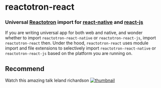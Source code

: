 # reactotron-react
### Universal [Reactotron](https://github.com/infinitered/reactotron) import for [react-native](https://github.com/infinitered/reactotron/blob/master/docs/quick-start-react-native.md) and [react-js](https://github.com/infinitered/reactotron/blob/master/docs/quick-start-react-js.md)

If you are writing universal app for both web and native, and wonder whether to import `reactotron-react-native` or `reactotron-react-js`, import `reactotron-react` then.
Under the hood, `reactotron-react` uses module import and file extensions to selectively import `reactotron-react-native` or `reactotron-react-js` based on the platform you are running on.

## Recommend
Watch this amazing talk leland richardson
[![thumbnail](https://raw.githubusercontent.com/tanhauhau/reactotron-react/master/img.png)](https://www.youtube.com/watch?v=JaRtmgaNZos)
